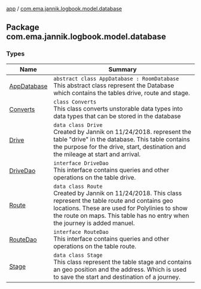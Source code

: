 [app](../index.md) / [com.ema.jannik.logbook.model.database](./index.md)

## Package com.ema.jannik.logbook.model.database

### Types

| Name | Summary |
|---|---|
| [AppDatabase](-app-database/index.md) | `abstract class AppDatabase : RoomDatabase`<br>This abstract class represent the Database which contains the tables drive, route and stage. |
| [Converts](-converts/index.md) | `class Converts`<br>This class converts unstorable data types into data types that can be stored in the database |
| [Drive](-drive/index.md) | `data class Drive`<br>Created by Jannik on 11/24/2018. represent the table "drive" in the database. This table contains the purpose for the drive, start, destination and the mileage at start and arrival. |
| [DriveDao](-drive-dao/index.md) | `interface DriveDao`<br>This interface contains queries and other operations on the table drive. |
| [Route](-route/index.md) | `data class Route`<br>Created by Jannik on 11/24/2018. This class represent the table route and contains geo locations. These are used for Polylinies to show the route on maps. This table has no entry when the journey is added manuel. |
| [RouteDao](-route-dao/index.md) | `interface RouteDao`<br>This interface contains queries and other operations on the table route. |
| [Stage](-stage/index.md) | `data class Stage`<br>This class represent the table stage and contains an geo position and the address. Which is used to save the start and destination of a journey. |
